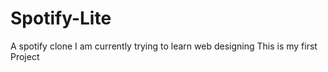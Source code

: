 # Spotify-Lite
A spotify clone
I am currently trying to learn web designing
This is my first Project
